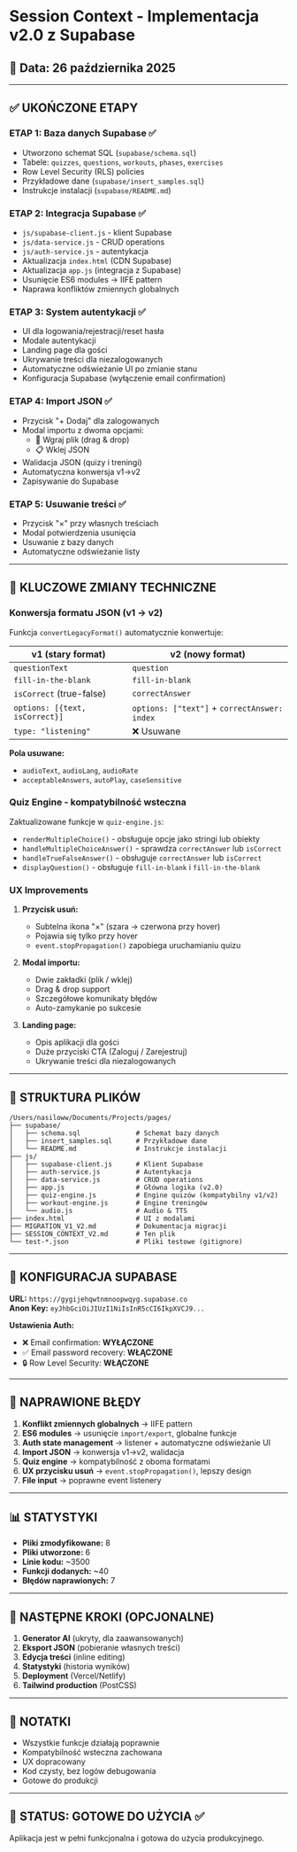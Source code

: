 # Session Context - Implementacja v2.0 z Supabase

## 📅 Data: 26 października 2025

---

## ✅ UKOŃCZONE ETAPY

### **ETAP 1: Baza danych Supabase** ✅
- Utworzono schemat SQL (`supabase/schema.sql`)
- Tabele: `quizzes`, `questions`, `workouts`, `phases`, `exercises`
- Row Level Security (RLS) policies
- Przykładowe dane (`supabase/insert_samples.sql`)
- Instrukcje instalacji (`supabase/README.md`)

### **ETAP 2: Integracja Supabase** ✅
- `js/supabase-client.js` - klient Supabase
- `js/data-service.js` - CRUD operations
- `js/auth-service.js` - autentykacja
- Aktualizacja `index.html` (CDN Supabase)
- Aktualizacja `app.js` (integracja z Supabase)
- Usunięcie ES6 modules → IIFE pattern
- Naprawa konfliktów zmiennych globalnych

### **ETAP 3: System autentykacji** ✅
- UI dla logowania/rejestracji/reset hasła
- Modale autentykacji
- Landing page dla gości
- Ukrywanie treści dla niezalogowanych
- Automatyczne odświeżanie UI po zmianie stanu
- Konfiguracja Supabase (wyłączenie email confirmation)

### **ETAP 4: Import JSON** ✅
- Przycisk "+ Dodaj" dla zalogowanych
- Modal importu z dwoma opcjami:
  - 📁 Wgraj plik (drag & drop)
  - 📋 Wklej JSON
- Walidacja JSON (quizy i treningi)
- Automatyczna konwersja v1→v2
- Zapisywanie do Supabase

### **ETAP 5: Usuwanie treści** ✅
- Przycisk "×" przy własnych treściach
- Modal potwierdzenia usunięcia
- Usuwanie z bazy danych
- Automatyczne odświeżanie listy

---

## 🔧 KLUCZOWE ZMIANY TECHNICZNE

### **Konwersja formatu JSON (v1 → v2)**

Funkcja `convertLegacyFormat()` automatycznie konwertuje:

| v1 (stary format) | v2 (nowy format) |
|-------------------|------------------|
| `questionText` | `question` |
| `fill-in-the-blank` | `fill-in-blank` |
| `isCorrect` (true-false) | `correctAnswer` |
| `options: [{text, isCorrect}]` | `options: ["text"]` + `correctAnswer: index` |
| `type: "listening"` | ❌ Usuwane |

**Pola usuwane:**
- `audioText`, `audioLang`, `audioRate`
- `acceptableAnswers`, `autoPlay`, `caseSensitive`

### **Quiz Engine - kompatybilność wsteczna**

Zaktualizowane funkcje w `quiz-engine.js`:
- `renderMultipleChoice()` - obsługuje opcje jako stringi lub obiekty
- `handleMultipleChoiceAnswer()` - sprawdza `correctAnswer` lub `isCorrect`
- `handleTrueFalseAnswer()` - obsługuje `correctAnswer` lub `isCorrect`
- `displayQuestion()` - obsługuje `fill-in-blank` i `fill-in-the-blank`

### **UX Improvements**

1. **Przycisk usuń:**
   - Subtelna ikona "×" (szara → czerwona przy hover)
   - Pojawia się tylko przy hover
   - `event.stopPropagation()` zapobiega uruchamianiu quizu

2. **Modal importu:**
   - Dwie zakładki (plik / wklej)
   - Drag & drop support
   - Szczegółowe komunikaty błędów
   - Auto-zamykanie po sukcesie

3. **Landing page:**
   - Opis aplikacji dla gości
   - Duże przyciski CTA (Zaloguj / Zarejestruj)
   - Ukrywanie treści dla niezalogowanych

---

## 📁 STRUKTURA PLIKÓW

```
/Users/nasiloww/Documents/Projects/pages/
├── supabase/
│   ├── schema.sql              # Schemat bazy danych
│   ├── insert_samples.sql      # Przykładowe dane
│   └── README.md               # Instrukcje instalacji
├── js/
│   ├── supabase-client.js      # Klient Supabase
│   ├── auth-service.js         # Autentykacja
│   ├── data-service.js         # CRUD operations
│   ├── app.js                  # Główna logika (v2.0)
│   ├── quiz-engine.js          # Engine quizów (kompatybilny v1/v2)
│   ├── workout-engine.js       # Engine treningów
│   └── audio.js                # Audio & TTS
├── index.html                  # UI z modalami
├── MIGRATION_V1_V2.md          # Dokumentacja migracji
├── SESSION_CONTEXT_V2.md       # Ten plik
└── test-*.json                 # Pliki testowe (gitignore)
```

---

## 🔑 KONFIGURACJA SUPABASE

**URL:** `https://gygijehqwtnmnoopwqyg.supabase.co`  
**Anon Key:** `eyJhbGciOiJIUzI1NiIsInR5cCI6IkpXVCJ9...`

**Ustawienia Auth:**
- ❌ Email confirmation: **WYŁĄCZONE**
- ✅ Email password recovery: **WŁĄCZONE**
- 🔒 Row Level Security: **WŁĄCZONE**

---

## 🐛 NAPRAWIONE BŁĘDY

1. **Konflikt zmiennych globalnych** → IIFE pattern
2. **ES6 modules** → usunięcie `import/export`, globalne funkcje
3. **Auth state management** → listener + automatyczne odświeżanie UI
4. **Import JSON** → konwersja v1→v2, walidacja
5. **Quiz engine** → kompatybilność z oboma formatami
6. **UX przycisku usuń** → `event.stopPropagation()`, lepszy design
7. **File input** → poprawne event listenery

---

## 📊 STATYSTYKI

- **Pliki zmodyfikowane:** 8
- **Pliki utworzone:** 6
- **Linie kodu:** ~3500
- **Funkcji dodanych:** ~40
- **Błędów naprawionych:** 7

---

## 🚀 NASTĘPNE KROKI (OPCJONALNE)

1. **Generator AI** (ukryty, dla zaawansowanych)
2. **Eksport JSON** (pobieranie własnych treści)
3. **Edycja treści** (inline editing)
4. **Statystyki** (historia wyników)
5. **Deployment** (Vercel/Netlify)
6. **Tailwind production** (PostCSS)

---

## 📝 NOTATKI

- Wszystkie funkcje działają poprawnie
- Kompatybilność wsteczna zachowana
- UX dopracowany
- Kod czysty, bez logów debugowania
- Gotowe do produkcji

---

## 🎯 STATUS: GOTOWE DO UŻYCIA ✅

Aplikacja jest w pełni funkcjonalna i gotowa do użycia produkcyjnego.

